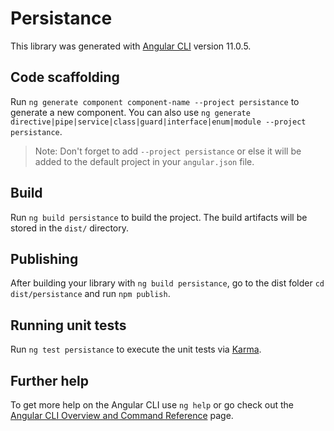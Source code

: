 # Persistance

This library was generated with [Angular CLI](https://github.com/angular/angular-cli) version 11.0.5.

## Code scaffolding

Run `ng generate component component-name --project persistance` to generate a new component. You can also use `ng generate directive|pipe|service|class|guard|interface|enum|module --project persistance`.
> Note: Don't forget to add `--project persistance` or else it will be added to the default project in your `angular.json` file. 

## Build

Run `ng build persistance` to build the project. The build artifacts will be stored in the `dist/` directory.

## Publishing

After building your library with `ng build persistance`, go to the dist folder `cd dist/persistance` and run `npm publish`.

## Running unit tests

Run `ng test persistance` to execute the unit tests via [Karma](https://karma-runner.github.io).

## Further help

To get more help on the Angular CLI use `ng help` or go check out the [Angular CLI Overview and Command Reference](https://angular.io/cli) page.
